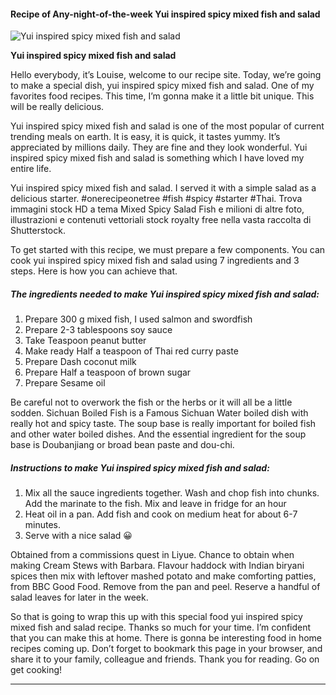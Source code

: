             

#### Recipe of Any-night-of-the-week Yui inspired spicy mixed fish and salad

![Yui inspired spicy mixed fish and salad](https://img-global.cpcdn.com/recipes/b64df8ec0ea9a577/751x532cq70/yui-inspired-spicy-mixed-fish-and-salad-recipe-main-photo.jpg)

**Yui inspired spicy mixed fish and salad**

Hello everybody, it’s Louise, welcome to our recipe site. Today, we’re going to make a special dish, yui inspired spicy mixed fish and salad. One of my favorites food recipes. This time, I’m gonna make it a little bit unique. This will be really delicious.

Yui inspired spicy mixed fish and salad is one of the most popular of current trending meals on earth. It is easy, it is quick, it tastes yummy. It’s appreciated by millions daily. They are fine and they look wonderful. Yui inspired spicy mixed fish and salad is something which I have loved my entire life.

Yui inspired spicy mixed fish and salad. I served it with a simple salad as a delicious starter. #onerecipeonetree #fish #spicy #starter #Thai. Trova immagini stock HD a tema Mixed Spicy Salad Fish e milioni di altre foto, illustrazioni e contenuti vettoriali stock royalty free nella vasta raccolta di Shutterstock.

To get started with this recipe, we must prepare a few components. You can cook yui inspired spicy mixed fish and salad using 7 ingredients and 3 steps. Here is how you can achieve that.

##### The ingredients needed to make Yui inspired spicy mixed fish and salad:

1.  Prepare 300 g mixed fish, I used salmon and swordfish
2.  Prepare 2-3 tablespoons soy sauce
3.  Take Teaspoon peanut butter
4.  Make ready Half a teaspoon of Thai red curry paste
5.  Prepare Dash coconut milk
6.  Prepare Half a teaspoon of brown sugar
7.  Prepare Sesame oil

Be careful not to overwork the fish or the herbs or it will all be a little sodden. Sichuan Boiled Fish is a Famous Sichuan Water boiled dish with really hot and spicy taste. The soup base is really important for boiled fish and other water boiled dishes. And the essential ingredient for the soup base is Doubanjiang or broad bean paste and dou-chi.

##### Instructions to make Yui inspired spicy mixed fish and salad:

1.  Mix all the sauce ingredients together. Wash and chop fish into chunks. Add the marinate to the fish. Mix and leave in fridge for an hour
2.  Heat oil in a pan. Add fish and cook on medium heat for about 6-7 minutes.
3.  Serve with a nice salad 😀

Obtained from a commissions quest in Liyue. Chance to obtain when making Cream Stews with Barbara. Flavour haddock with Indian biryani spices then mix with leftover mashed potato and make comforting patties, from BBC Good Food. Remove from the pan and peel. Reserve a handful of salad leaves for later in the week.

So that is going to wrap this up with this special food yui inspired spicy mixed fish and salad recipe. Thanks so much for your time. I’m confident that you can make this at home. There is gonna be interesting food in home recipes coming up. Don’t forget to bookmark this page in your browser, and share it to your family, colleague and friends. Thank you for reading. Go on get cooking!

* * *